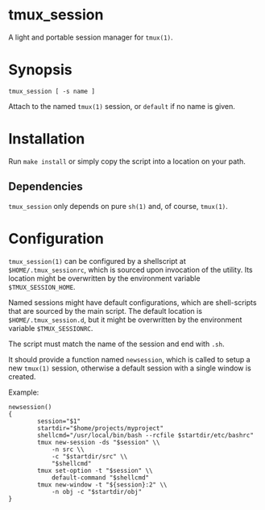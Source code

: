 # tmux_session

A light and portable session manager for `tmux(1)`.

# Synopsis

    tmux_session [ -s name ]

Attach to the named `tmux(1)` session,
or `default` if no name is given.

# Installation

Run `make install` or simply copy the script into a location on your path.

## Dependencies

`tmux_session` only depends on pure `sh(1)` and,
of course,
`tmux(1)`.

# Configuration

`tmux_session(1)` can be configured by a shellscript at `$HOME/.tmux_sessionrc`,
which is sourced upon invocation of the utility.
Its location might be overwritten by the environment variable
`$TMUX_SESSION_HOME`.

Named sessions might have default configurations,
which are shell-scripts that are sourced by the main script.
The default location is `$HOME/.tmux_session.d`,
but it might be overwritten by the environment variable `$TMUX_SESSIONRC`.

The script must match the name of the session and end with `.sh`.

It should provide a function named `newsession`,
which is called to setup a new `tmux(1)` session,
otherwise a default session with a single window is created.

Example:

    newsession()
    {
            session="$1"
            startdir="$home/projects/myproject"
            shellcmd="/usr/local/bin/bash --rcfile $startdir/etc/bashrc"
            tmux new-session -ds "$session" \\
                -n src \\
                -c "$startdir/src" \\
                "$shellcmd"
            tmux set-option -t "$session" \\
                default-command "$shellcmd"
            tmux new-window -t "${session}:2" \\
                -n obj -c "$startdir/obj"
    }
